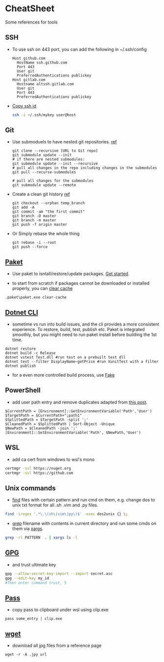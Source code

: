# CheatSheet

Some references for tools

## SSH

- To use ssh on 443 port, you can add the following in ~/.ssh/config

  ```sshconfig
  Host github.com
    HostName ssh.github.com
    Port 443
    User git
    PreferredAuthentications publickey
  Host gitlab.com
    Hostname altssh.gitlab.com
    User git
    Port 443
    PreferredAuthentications publickey
  ```

- [Copy ssh id](https://www.ssh.com/ssh/copy-id)

  ```bash
  ssh -i ~/.ssh/mykey user@host
  ```

## Git

- Use submoduels to have nested git repositories. [ref](https://www.vogella.com/tutorials/GitSubmodules/article.html)

    ```console
    git clone --recursive [URL to Git repo]
    git submodule update --init
    # if there are nested submodules:
    git submodule update --init --recursive
    # pull all changes in the repo including changes in the submodules
    git pull --recurse-submodules

    # pull all changes for the submodules
    git submodule update --remote
    ```

- Create a clean git history [ref](https://tecadmin.net/delete-commit-history-in-github/)

    ```console
    git checkout --orphan temp_branch
    git add -A
    git commit -am "the first commit"
    git branch -D master
    git branch -m master
    git push -f origin master
    ```

- Or Simply rebase the whole thing

    ```console
    git rebase -i --root
    git push --force
    ```

## [Paket](https://fsprojects.github.io/Paket/)

- Use paket to isntall/restore/update packages. [Get started](https://fsprojects.github.io/Paket/getting-started.html).

- to start from scratch if packages cannot be downloaded or installed properly, you can [clear cache](https://fsprojects.github.io/Paket/paket-clear-cache.html)

```console
.paket\paket.exe clear-cache
```

## [Dotnet CLI](https://docs.microsoft.com/en-us/dotnet/core/tools/?tabs=netcore2x)

- sometime vs run into build issues, and the cli provides a more consistent experience. To restore, build, test, publish etc. Paket is integrated smoothly, but you might need to run paket install before building the 1st time.

```console
dotnet restore
dotnet build -c Release
dotnet vstest Test.dll #run test on a prebuilt test dll
dotnet test --filter DisplayName~getPrice #run XunitTest with a filter
dotnet publish
```

- for a even more controlled build process, use [Fake](https://fake.build/)

## PowerShell

- add user path entry and remove duplicates
  adapted from [this post](https://itluke.online/2018/07/16/how-to-remove-duplicates-from-your-path-environment-variable-with-powershell/).  

```console
$CurrentPath = [Environment]::GetEnvironmentVariable('Path','User')
$TargetPath = $CurrentPath+";path1"
$SplittedPath = $TargetPath -split ';'
$CleanedPath = $SplittedPath | Sort-Object -Unique
$NewPath = $CleanedPath -join ';'
[Environment]::SetEnvironmentVariable('Path', $NewPath,'User')
```

## WSL

- add ca cert from windows to wsl's mono

```bash
certmgr -ssl https://nuget.org
certmgr -ssl https://github.com
```

## Unix commands

- [find](http://man7.org/linux/man-pages/man1/find.1.html) files with certain pattern and run cmd on them, e.g. change dos to unix txt format for all .sh .vim and .py files.

```bash
find -iregex '.*\.\(sh\|vim\|py\)$' -exec dos2unix {} \;
```

- [grep](https://www.gnu.org/software/grep/manual/grep.html) filename with contents in current directory and run some cmds on them via [xargs](http://man7.org/linux/man-pages/man1/xargs.1.html).

```bash
grep -rl PATTERN  . | xargs ls -l
```

## [GPG](https://www.gnupg.org/)

- and trust ultimate key

```bash
gpg --allow-secret-key-import --import secret.asc
gpg --edit-key my_id
#Then enter command trust, 5
```

## [Pass](https://www.passwordstore.org/)

- copy pass to clipboard under wsl using clip.exe

```console
pass some_entry | clip.exe
```

## [wget](https://www.gnu.org/software/wget/manual/wget.html)

- download all jpg files from a reference page

```console
wget -r -A .jpy url
```
